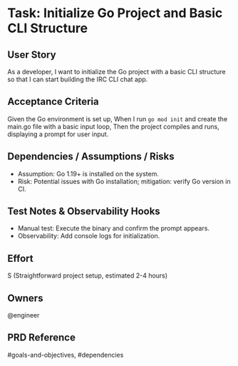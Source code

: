 # Task: Initialize Go Project and Basic CLI Structure

## User Story
As a developer, I want to initialize the Go project with a basic CLI structure so that I can start building the IRC CLI chat app.

## Acceptance Criteria
Given the Go environment is set up,
When I run `go mod init` and create the main.go file with a basic input loop,
Then the project compiles and runs, displaying a prompt for user input.

## Dependencies / Assumptions / Risks
- Assumption: Go 1.19+ is installed on the system.
- Risk: Potential issues with Go installation; mitigation: verify Go version in CI.

## Test Notes & Observability Hooks
- Manual test: Execute the binary and confirm the prompt appears.
- Observability: Add console logs for initialization.

## Effort
S (Straightforward project setup, estimated 2-4 hours)

## Owners
@engineer

## PRD Reference
#goals-and-objectives, #dependencies